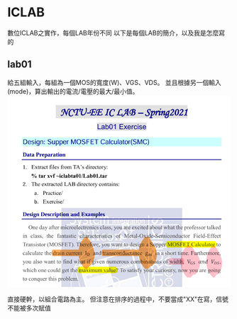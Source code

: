 # ICLAB
數位ICLAB之實作，每個LAB年份不同
以下是每個LAB的簡介，以及我是怎麼寫的

## lab01
給五組輸入，每組為一個MOS的寬度(W)、VGS、VDS。
並且根據另一個輸入(mode)，算出輸出的電流/電壓的最大/最小值。
![image](https://github.com/108350035/ICLAB/blob/main/lab1/lab1.PNG)

直接硬幹，以組合電路為主。
但注意在排序的過程中，不要當成"<font size="軟體">XX</font>"在寫，信號不能被多次賦值
